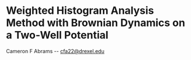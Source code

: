 # Weighted Histogram Analysis Method with Brownian Dynamics on a Two-Well Potential

Cameron F Abrams -- cfa22@drexel.edu

